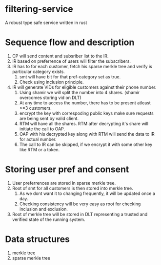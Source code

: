 # filtering-service
A robust type safe service written in rust


# Sequence flow and description
1. CP will send content and subsriber list to the IR. 
2. IR based on preferrence of users will filter the subscribers.
3. IR has to for each customer, fetch his sparse merkle tree and verify is particular category exists.
   1. smt will have bit for that pref-category set as true.
   2. Check using inclusion principle.
4. IR will generate VIDs for eligible customers against their phone number.
   1. Using shamir we will split the number into 4 shares. (shamir overcomes storing vid on DLT)
   2. At any time to access the number, there has to be present atleast >=3 customers.
   3. encrypt the key with correspoding public keys make sure requests are being sent by valid client.
   4. RTM will have all the shares. RTM after decrypting it's share will initiate the call to OAP.
   5. OAP with his decrypted key along with RTM will send the data to IR for actual number.
   6. The call to IR can be skipped, if we encrypt it with some other key like RTM or a token.

# Storing user pref and consent
1. User preferrences are stored in sparse merkle tree.
2. Root of smt for all customers is then stored into merkle tree. 
   1. As we dont want it to changing frequently, it will be updated once a day. 
   2. Checking consistency will be very easy as root for checking inclusion and exclusion.
3. Root of merkle tree will be stored in DLT representing a trusted and verified state of the running system. 

# Data structures
1. merkle tree
2. sparse merkle tree



